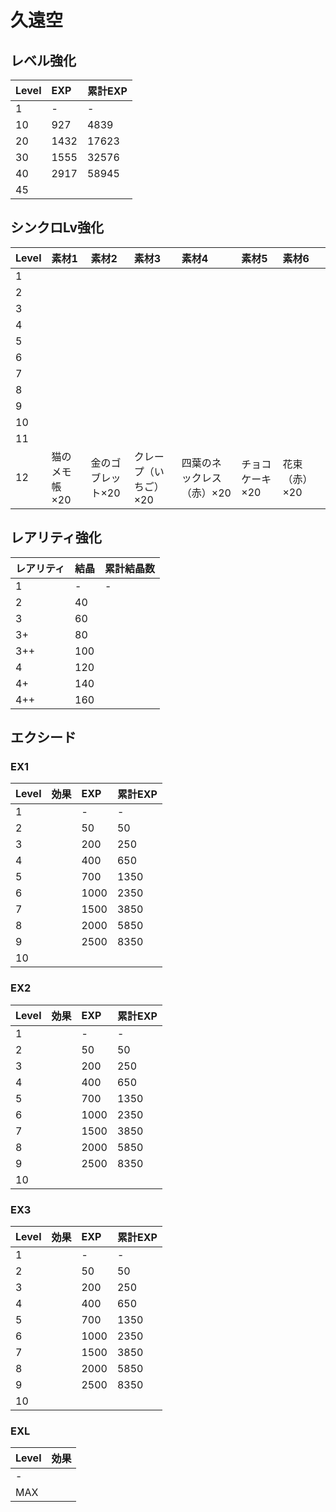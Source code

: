 # 久遠空

## レベル強化

|Level|EXP|累計EXP|
|:--|:--|:--|
|1|-|-|
|10|927|4839|
|20|1432|17623|
|30|1555|32576|
|40|2917|58945|
|45|||

## シンクロLv強化

|Level|素材1|素材2|素材3|素材4|素材5|素材6|
|:--|:--|:--|:--|:--|:--|:--|
|1|||||||
|2|||||||
|3|||||||
|4|||||||
|5|||||||
|6|||||||
|7|||||||
|8|||||||
|9|||||||
|10|||||||
|11|||||||
|12|猫のメモ帳×20|金のゴブレット×20|クレープ（いちご）×20|四葉のネックレス（赤）×20|チョコケーキ×20|花束（赤）×20|

## レアリティ強化

|レアリティ|結晶|累計結晶数|
|:--|:--|:--|
|1|-|-|
|2|40||
|3|60||
|3+|80||
|3++|100||
|4|120||
|4+|140||
|4++|160||

## エクシード

### EX1

|Level|効果|EXP|累計EXP|
|:--|:--|:--|:--|
|1||-|-|
|2||50|50|
|3||200|250|
|4||400|650|
|5||700|1350|
|6||1000|2350|
|7||1500|3850|
|8||2000|5850|
|9||2500|8350|
|10||||

### EX2

|Level|効果|EXP|累計EXP|
|:--|:--|:--|:--|
|1||-|-|
|2||50|50|
|3||200|250|
|4||400|650|
|5||700|1350|
|6||1000|2350|
|7||1500|3850|
|8||2000|5850|
|9||2500|8350|
|10||||

### EX3

|Level|効果|EXP|累計EXP|
|:--|:--|:--|:--|
|1||-|-|
|2||50|50|
|3||200|250|
|4||400|650|
|5||700|1350|
|6||1000|2350|
|7||1500|3850|
|8||2000|5850|
|9||2500|8350|
|10||||

### EXL

|Level|効果|
|:--|:--|
|-||
|MAX||